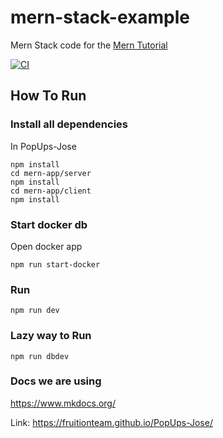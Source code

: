 # mern-stack-example
Mern Stack code for the [Mern Tutorial](https://www.mongodb.com/languages/mern-stack-tutorial)

[![CI](https://github.com/mongodb-developer/mern-stack-example/actions/workflows/main.yaml/badge.svg)](https://github.com/mongodb-developer/mern-stack-example/actions/workflows/main.yaml)

## How To Run

### Install all dependencies
In PopUps-Jose
```
npm install
cd mern-app/server
npm install
cd mern-app/client
npm install
```
### Start docker db
Open docker app 
```
npm run start-docker

```

### Run
```
npm run dev
```

### Lazy way to Run 
```
npm run dbdev
```

### Docs we are using
https://www.mkdocs.org/

Link: https://fruitionteam.github.io/PopUps-Jose/ 